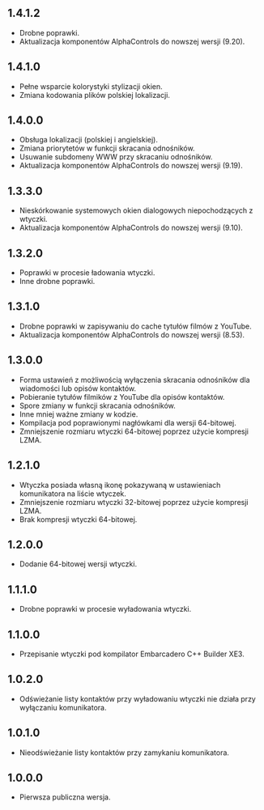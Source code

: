 1.4.1.2
-----
* Drobne poprawki.
* Aktualizacja komponentów AlphaControls do nowszej wersji (9.20).

1.4.1.0
-----
* Pełne wsparcie kolorystyki stylizacji okien.
* Zmiana kodowania plików polskiej lokalizacji.

1.4.0.0
-----
* Obsługa lokalizacji (polskiej i angielskiej).
* Zmiana priorytetów w funkcji skracania odnośników.
* Usuwanie subdomeny WWW przy skracaniu odnośników.
* Aktualizacja komponentów AlphaControls do nowszej wersji (9.19).

1.3.3.0
-----
* Nieskórkowanie systemowych okien dialogowych niepochodzących z wtyczki.
* Aktualizacja komponentów AlphaControls do nowszej wersji (9.10).

1.3.2.0
-----
* Poprawki w procesie ładowania wtyczki.
* Inne drobne poprawki.

1.3.1.0
-----
* Drobne poprawki w zapisywaniu do cache tytułów filmów z YouTube.
* Aktualizacja komponentów AlphaControls do nowszej wersji (8.53).

1.3.0.0
-----
* Forma ustawień z możliwością wyłączenia skracania odnośników dla wiadomości lub opisów kontaktów.
* Pobieranie tytułów filmików z YouTube dla opisów kontaktów.
* Spore zmiany w funkcji skracania odnośników.
* Inne mniej ważne zmiany w kodzie.
* Kompilacja pod poprawionymi nagłówkami dla wersji 64-bitowej.
* Zmniejszenie rozmiaru wtyczki 64-bitowej poprzez użycie kompresji LZMA.

1.2.1.0
-----
* Wtyczka posiada własną ikonę pokazywaną w ustawieniach komunikatora na liście wtyczek.
* Zmniejszenie rozmiaru wtyczki 32-bitowej poprzez użycie kompresji LZMA.
* Brak kompresji wtyczki 64-bitowej.

1.2.0.0
-----
* Dodanie 64-bitowej wersji wtyczki.

1.1.1.0
-----
* Drobne poprawki w procesie wyładowania wtyczki.

1.1.0.0
-----
* Przepisanie wtyczki pod kompilator Embarcadero C++ Builder XE3.

1.0.2.0
-----
* Odświeżanie listy kontaktów przy wyładowaniu wtyczki nie działa przy wyłączaniu komunikatora.

1.0.1.0
-----
* Nieodświeżanie listy kontaktów przy zamykaniu komunikatora.

1.0.0.0
-----
* Pierwsza publiczna wersja.